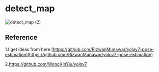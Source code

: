 # detect_map


![detect_map (2)](https://user-images.githubusercontent.com/106456346/205005129-615cec8e-9d77-479e-a72e-afcc015bcb77.gif)







## Reference
1.I get ideas from here   [https://github.com/RizwanMunawar/yolov7-pose-estimation](https://github.com/RizwanMunawar/yolov7-pose-estimation)

2.https://github.com/WongKinYiu/yolov7

